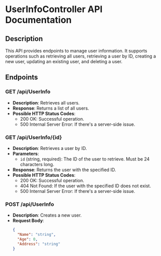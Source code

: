 # UserInfoController API Documentation

## Description
This API provides endpoints to manage user information. It supports operations such as retrieving all users, retrieving a user by ID, creating a new user, updating an existing user, and deleting a user.

## Endpoints

### GET /api/UserInfo
- **Description**: Retrieves all users.
- **Response**: Returns a list of all users.
- **Possible HTTP Status Codes**:
  - 200 OK: Successful operation.
  - 500 Internal Server Error: If there's a server-side issue.

### GET /api/UserInfo/{id}
- **Description**: Retrieves a user by ID.
- **Parameters**:
  - `id` (string, required): The ID of the user to retrieve. Must be 24 characters long.
- **Response**: Returns the user with the specified ID.
- **Possible HTTP Status Codes**:
  - 200 OK: Successful operation.
  - 404 Not Found: If the user with the specified ID does not exist.
  - 500 Internal Server Error: If there's a server-side issue.

### POST /api/UserInfo
- **Description**: Creates a new user.
- **Request Body**:
  ```json
  {
    "Name": "string",
    "Age": 0,
    "Address": "string"
  }

